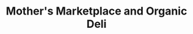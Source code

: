 ---
title: "Mother's Marketplace and Organic Deli"
url: /hood-river/mothers-marketplace-and-organic-deli/
shop: convenience
---